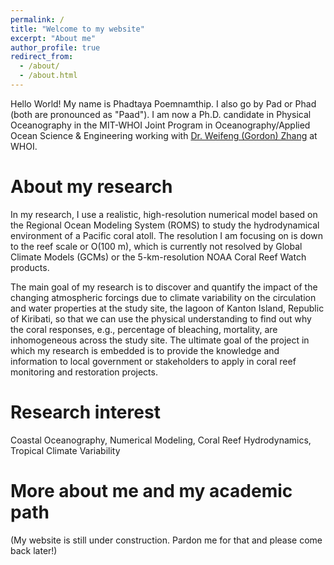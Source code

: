 ```yaml
---
permalink: /
title: "Welcome to my website"
excerpt: "About me"
author_profile: true
redirect_from: 
  - /about/
  - /about.html
---
```


Hello World! My name is Phadtaya Poemnamthip. I also go by Pad or Phad (both are pronounced as "Paad"). I am now a Ph.D. candidate in Physical Oceanography in the MIT-WHOI Joint Program in Oceanography/Applied Ocean Science & Engineering working with [Dr. Weifeng (Gordon) Zhang](https://www2.whoi.edu/staff/wzhang/) at WHOI.

About my research
======
In my research, I use a realistic, high-resolution numerical model based on the Regional Ocean Modeling System (ROMS) to study the hydrodynamical environment of a Pacific coral atoll. The resolution I am focusing on is down to the reef scale or O(100 m), which is currently not resolved by Global Climate Models (GCMs) or the 5-km-resolution NOAA Coral Reef Watch products.

The main goal of my research is to discover and quantify the impact of the changing atmospheric forcings due to climate variability on the circulation and water properties at the study site, the lagoon of Kanton Island, Republic of Kiribati, so that we can use the physical understanding to find out why the coral responses, e.g., percentage of bleaching, mortality, are inhomogeneous across the study site. The ultimate goal of the project in which my research is embedded is to provide the knowledge and information to local government or stakeholders to apply in coral reef monitoring and restoration projects.

Research interest
======
Coastal Oceanography, Numerical Modeling, Coral Reef Hydrodynamics, Tropical Climate Variability

More about me and my academic path
======
(My website is still under construction. Pardon me for that and please come back later!)
